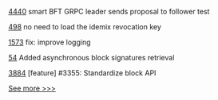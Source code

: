 
[4440](https://github.com/hyperledger/fabric/pull/4440) smart BFT GRPC leader sends proposal to follower test

[498](https://github.com/hyperledger-labs/fabric-token-sdk/pull/498) no need to load the idemix revocation key

[1573](https://github.com/hyperledger/aries-framework-javascript/pull/1573) fix: improve logging

[54](https://github.com/hyperledger-labs/harmonia/pull/54) Added asynchronous block signatures retrieval

[3884](https://github.com/hyperledger/iroha/pull/3884) [feature] #3355: Standardize block API


[See more >>>](https://start-here.hyperledger.org/pull-requests)
